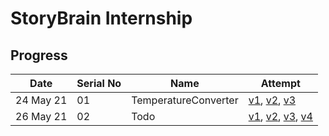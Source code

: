 # StoryBrain Internship

## Progress

| Date      |  Serial No    | Name                         | Attempt                                                                                        |
| --------- | ------------- | ---------------------------- | ---------------------------------------------------------------------------------------------- |
| 24 May 21 |    01         | TemperatureConverter         | [v1][1-v1], [v2][1-v2], [v3][1-v3]                                                             |
| 26 May 21 |    02         | Todo                         | [v1][2-v1], [v2][2-v2], [v3][2-v3], [v4][2-v4]                                                 |

[1-v1]: https://fc-converter.surge.sh/
[1-v2]: https://fc-converter-v2.surge.sh/
[1-v3]: https://fc-converter-v3.surge.sh/
[2-v1]: https://todo-v1.surge.sh/
[2-v2]: https://todo-v2.surge.sh/
[2-v3]: https://todo-v3.surge.sh/
[2-v4]: https://todo-v4.surge.sh/